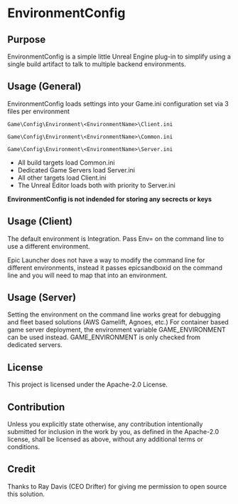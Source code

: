 EnvironmentConfig
=====

Purpose
-------

EnvironmentConfig is a simple little Unreal Engine plug-in to simplify using a single
build artifact to talk to multiple backend environments.

Usage (General)
---------------
EnvironmentConfig loads settings into your Game.ini configuration set via 3 files per
environment

`Game\Config\Environment\<EnvironmentName>\Client.ini`

`Game\Config\Environment\<EnvironmentName>\Common.ini`

`Game\Config\Environment\<EnvironmentName>\Server.ini`

- All build targets load Common.ini
- Dedicated Game Servers load Server.ini
- All other targets load Client.ini
- The Unreal Editor loads both with priority to Server.ini

**EnvironmentConfig is not indended for storing any secrects or keys**

Usage (Client)
--------------
The default environment is Integration.  Pass Env=<EnvironmentName> on the 
command line to use a different environment.

Epic Launcher does not have a way to modify the command line for different 
environments, instead it passes epicsandboxid on the command line and you will
need to map that into an environment.

Usage (Server)
--------------
Setting the environment on the command line works great for debugging and
fleet based solutions (AWS Gamelift, Agnoes, etc.)  For container based
game server deployment, the environment variable GAME_ENVIRONMENT can be used
instead.  GAME_ENVIRONMENT is only checked from dedicated servers.

License
-------

This project is licensed under the Apache-2.0 License.

Contribution
------------

Unless you explicitly state otherwise, any contribution intentionally submitted
for inclusion in the work by you, as defined in the Apache-2.0 license, shall be
licensed as above, without any additional terms or conditions.

Credit
------

Thanks to Ray Davis (CEO Drifter) for giving me permission to open source this solution.
